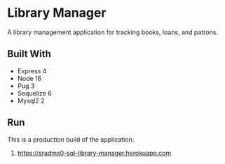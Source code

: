 # Library Manager
A library management application for tracking books, loans, and patrons.  

## Built With
* Express 4
* Node 16
* Pug 3
* Sequelize 6
* Mysql2 2

## Run
This is a production build of the application:
1. https://sradms0-sql-library-manager.herokuapp.com
